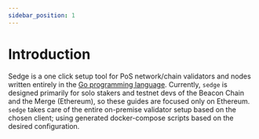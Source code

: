 ```yaml
---
sidebar_position: 1
---
```


# Introduction

Sedge is a one click setup tool for PoS network/chain validators and nodes written entirely in the [Go programming language](https://golang.org/). Currently, `sedge` is designed primarily for solo stakers and testnet devs of the Beacon Chain and the Merge (Ethereum), so these guides are focused only on Ethereum. `sedge` takes care of the entire on-premise validator setup based on the chosen client; using generated docker-compose scripts based on the desired configuration.

